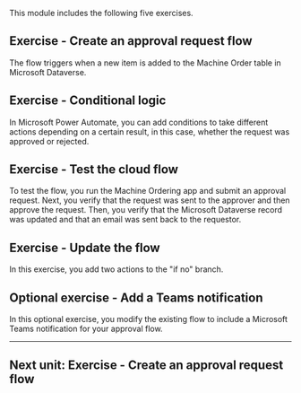 This module includes the following five exercises.

## Exercise - Create an approval request flow

The flow triggers when a new item is added to the Machine Order table in Microsoft Dataverse.

## Exercise - Conditional logic

In Microsoft Power Automate, you can add conditions to take different actions depending on a certain result, in this case, whether the request was approved or rejected.

## Exercise - Test the cloud flow

To test the flow, you run the Machine Ordering app and submit an approval request. Next, you verify that the request was sent to the approver and then approve the request. Then, you verify that the Microsoft Dataverse record was updated and that an email was sent back to the requestor.

## Exercise - Update the flow

In this exercise, you add two actions to the "if no" branch.

## Optional exercise - Add a Teams notification

In this optional exercise, you modify the existing flow to include a Microsoft Teams notification for your approval flow.

___

## Next unit: Exercise - Create an approval request flow
